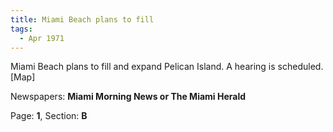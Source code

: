 ```yaml
---  
title: Miami Beach plans to fill  
tags:  
  - Apr 1971  
---  
```

  
Miami Beach plans to fill and expand Pelican Island. A hearing is scheduled. [Map]  
  
Newspapers: **Miami Morning News or The Miami Herald**  
  
Page: **1**, Section: **B** 
